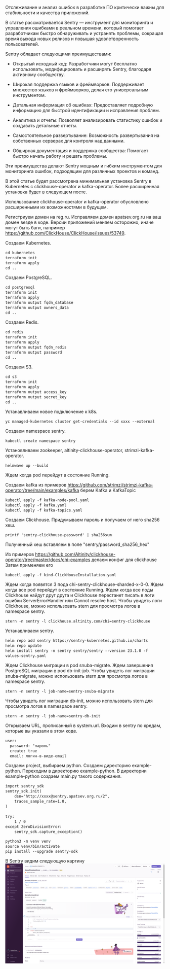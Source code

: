 Отслеживание и анализ ошибок в разработке ПО критически важны для стабильности и качества приложений.

В статье рассматривается Sentry — инструмент для мониторинга и управления ошибками в реальном времени, который помогает разработчикам быстро обнаруживать и устранять проблемы, сокращая время выхода новых релизов и повышая удовлетворенность пользователей.

Sentry обладает следующими преимуществами:

 - Открытый исходный код: Разработчики могут бесплатно использовать, модифицировать и расширять Sentry, благодаря активному сообществу.

 - Широкая поддержка языков и фреймворков: Поддерживает множество языков и фреймворков, делая его универсальным инструментом.

 - Детальная информация об ошибках: Предоставляет подробную информацию для быстрой идентификации и исправления проблем.

 - Аналитика и отчеты: Позволяет анализировать статистику ошибок и создавать детальные отчеты.

 - Самостоятельное развертывание: Возможность развертывания на собственных серверах для контроля над данными.

 - Обширная документация и поддержка сообщества: Помогает быстро начать работу и решать проблемы.

Эти преимущества делают Sentry мощным и гибким инструментом для мониторинга ошибок, подходящим для различных проектов и команд.

В этой статье будет рассмотрена минимальная установка Sentry в Kubernetes c clickhouse-operator и kafka-operator. Более расширенная установка будет в следующем посте.

Использование clickhouse-operator и kafka-operator обусловлено расширенными их возможностями в будущем.

Регистриуем домен на reg.ru. Исправляем домен apatsev.org.ru на ваш домен везде в коде. Версии приложений меняем осторожно, иначе могут быть баги, например https://github.com/ClickHouse/ClickHouse/issues/53749.

Создаем Kubernetes.
```shell
cd kubernetes
terraform init
terraform apply
cd ..
```

Создаем PostgreSQL.
```shell
cd postgresql
terraform init
terraform apply
terraform output fqdn_database
terraform output owners_data
cd ..
```

Создаем Redis.
```shell
cd redis
terraform init
terraform apply
terraform output fqdn_redis
terraform output password
cd ..
```

Создаем S3.
```shell
cd s3
terraform init
terraform apply
terraform output access_key
terraform output secret_key
cd ..
```

Устанавливаем новое подключение к k8s.
```shell
yc managed-kubernetes cluster get-credentials --id xxxx --external
```

Создаем namespace sentry.
```shell
kubectl create namespace sentry
```

Установливаем zookeeper, altinity-clickhouse-operator, strimzi-kafka-operator.
```shell
helmwave up --build
```
Ждем когда pod перейдут в состояние Running.

Создаем kafka из примеров https://github.com/strimzi/strimzi-kafka-operator/tree/main/examples/kafka берем Kafka и KafkaTopic
```
kubectl apply -f kafka-node-pool.yaml
kubectl apply -f kafka.yaml
kubectl apply -f kafka-topics.yaml
```

Создаем Clickhouse. 
Придумываем пароль и получаем от него sha256 хеш.
```
printf 'sentry-clickhouse-password' | sha256sum
```
Полученный хеш вставляем в поле "sentry/password_sha256_hex"

Из примеров https://github.com/Altinity/clickhouse-operator/tree/master/docs/chi-examples делаем конфиг для clickhouse
Затем применяем его
```shell
kubectl apply -f kind-ClickHouseInstallation.yaml
```
Ждем когда появятся 3 пода chi-sentry-clickhouse-sharded-x-0-0.
Ждем когда все pod перейдут в состояние Running.
Ждем когда все поды Clickhouse найдут друг друга и Clickhouse перестанет писать в логи ошибки ServerErrorHandler или Cannot resolve host.
Чтобы увидеть логи Clickhouse, можно использовать stern для просмотра логов в namespace sentry.
```
stern -n sentry -l clickhouse.altinity.com/chi=sentry-clickhouse
```

Устанавливаем sentry.
```shell
helm repo add sentry https://sentry-kubernetes.github.io/charts
helm repo update
helm install sentry -n sentry sentry/sentry --version 23.1.0 -f values-sentry.yaml
```

Ждем Clickhouse миграции в pod snuba-migrate.
Ждем завершения PostgreSQL миграции в pod db-init-job.
Чтобы увидеть лог миграции snuba-migrate, можно использовать stern для просмотра логов в namespace sentry.
```
stern -n sentry -l job-name=sentry-snuba-migrate
```

Чтобы увидеть лог миграции db-init, можно использовать stern для просмотра логов в namespace sentry.
```
stern -n sentry -l job-name=sentry-db-init
```
Открываем URL, прописанный в system.url.
Входим в sentry по кредам, которые вы указали в этом коде.
```
user:
  password: "пароль"
  create: true
  email: логин-в-виде-email
```

Создаем project, выбираем python.
Создаем директорию example-python.
Переходим в директорию example-python.
В директории example-python создаем main.py такого содержания.
```shell
import sentry_sdk
sentry_sdk.init(
    dsn="http://xxxx@sentry.apatsev.org.ru/2",
    traces_sample_rate=1.0,
)

try:
    1 / 0
except ZeroDivisionError:
    sentry_sdk.capture_exception()
```

```shell
python3 -m venv venv
source venv/bin/activate
pip install --upgrade sentry-sdk
```
В Sentry видим следующую картину
![](capture_exception.png)
